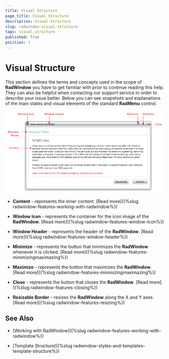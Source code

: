 ```yaml
---
title: Visual Structure
page_title: Visual Structure
description: Visual Structure
slug: radwindow-visual-structure
tags: visual,structure
published: True
position: 3
---
```


# Visual Structure

This section defines the terms and concepts used in the scope of __RadWindow__ you have to get familiar with prior to continue reading this help. They can also be helpful when contacting our support service in order to describe your issue better. Below you can see snapshots and explanations of the main states and visual elements of the standard __RadMenu__ control.

![Rad Window Visual Structure 02](images/RadWindow_VisualStructure_02.png)

* __Content__ - represents the inner content. [Read more]({%slug radwindow-features-working-with-radwindow%})

* __Window Icon__ - represents the container for the icon image of the __RadWindow__. [Read more]({%slug radwindow-features-window-icon%})

* __Window Header__ - represents the header of the __RadWindow__. [Read more]({%slug radwindow-features-window-header%})

* __Minimize__ - represents the button that minimizes the __RadWindow__ whenever it is clicked. [Read more]({%slug radwindow-features-minimizingmaximazing%})

* __Maximize__ - represents the button that maximizes the __RadWindow__. [Read more]({%slug radwindow-features-minimizingmaximazing%})

* __Close__ - represents the button that closes the __RadWindow__. [Read more]({%slug radwindow-features-closing%})

* __Resizable Border__ - resizes the __RadWindow__ along the X and Y axes. [Read more]({%slug radwindow-features-resizing%})

## See Also

 * [Working with RadWindow]({%slug radwindow-features-working-with-radwindow%})

 * [Template Structure]({%slug radwindow-styles-and-templates-template-structure%})